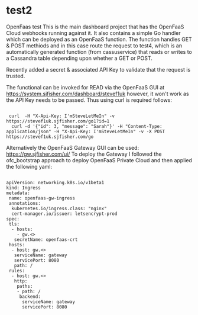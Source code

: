 # test2
OpenFaas test
This is the main dashboard project that has the OpenFaaS Cloud webhooks running against it.
It also contains a simple Go handler which can be deployed as an OpenFaaS function. 
The function handles GET & POST methiods and in this case route the request to test4, which is an automatically
generated function (from cassuservice) that reads or writes to a Cassandra table depending upon whether a GET or POST.

Recently added a secret & associated API Key to validate that the request is trusted.

The functional can be invoked for READ via the OpenFaaS GUI at https://system.sjfisher.com/dashboard/stevef1uk however, it won't work as the API Key needs to be passed. Thus using curl is required follows:
<pre><code>
 curl  -H "X-Api-Key: I'mSteveLetMeIn" -v  https://stevef1uk.sjfisher.com/go1?id=1
  curl -d '{"id": 3, "message": "Sarah"}' -H "Content-Type: application/json" -H "X-Api-Key: I'mSteveLetMeIn" -v -X POST https://stevef1uk.sjfisher.com/go
</pre></code>
Alternatively the OpenFaaS Gateway GUI can be used: https://gw.sjfisher.com/ui/
To deploy the Gateway I followed the ofc_bootstrap approach to deploy OpenFaaS Private Cloud and then applied the following yaml:
<pre><code>
apiVersion: networking.k8s.io/v1beta1
kind: Ingress
metadata:
 name: openfaas-gw-ingress
 annotations:
  kubernetes.io/ingress.class: "nginx"
  cert-manager.io/issuer: letsencrypt-prod
spec:
 tls:
  - hosts:
    - gw.<<YOUR DOMAIN NAME>>
   secretName: openfaas-crt
 hosts:
  - host: gw.<<YOUR DOMAIN NAME>>
   serviceName: gateway
   servicePort: 8080
   path: /
 rules:
  - host: gw.<<YOUR DOMAIN NAME>>
   http:
    paths:
    - path: /
     backend:
      serviceName: gateway
      servicePort: 8080
</pre></code>

